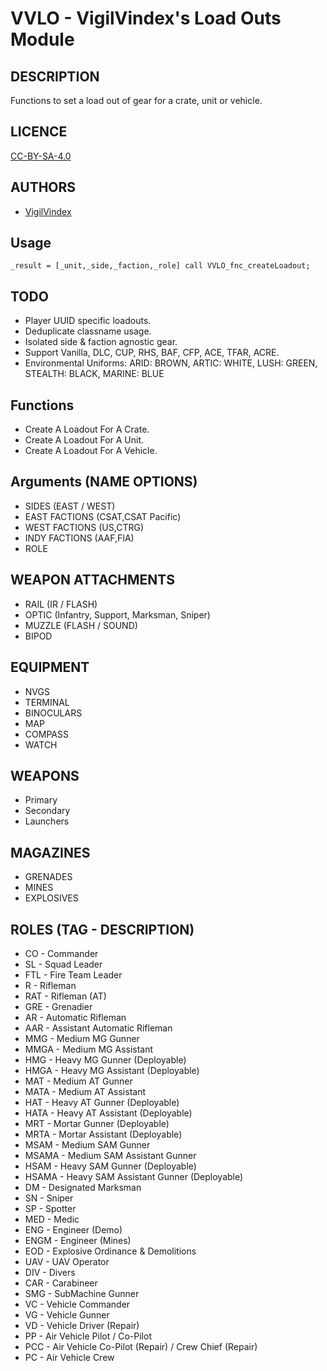 # VVLO - VigilVindex's Load Outs Module

## DESCRIPTION

Functions to set a load out of gear for a crate, unit or vehicle.

## LICENCE

[CC-BY-SA-4.0](https://creativecommons.org/licenses/by-sa/4.0/)

## AUTHORS

* [VigilVindex](mailto:vigil.vindex@gmail.com)

## Usage

```sqf
_result = [_unit,_side,_faction,_role] call VVLO_fnc_createLoadout;
```

## TODO

* Player UUID specific loadouts.
* Deduplicate classname usage.
* Isolated side & faction agnostic gear.
* Support Vanilla, DLC, CUP, RHS, BAF, CFP, ACE, TFAR, ACRE.
* Environmental Uniforms: ARID: BROWN, ARTIC: WHITE, LUSH: GREEN, STEALTH: BLACK, MARINE: BLUE

## Functions

* Create A Loadout For A Crate.
* Create A Loadout For A Unit.
* Create A Loadout For A Vehicle.

## Arguments (NAME OPTIONS)

* SIDES (EAST / WEST)
* EAST FACTIONS (CSAT,CSAT Pacific)
* WEST FACTIONS (US,CTRG)
* INDY FACTIONS (AAF,FIA)
* ROLE

## WEAPON ATTACHMENTS

* RAIL (IR / FLASH)
* OPTIC (Infantry, Support, Marksman, Sniper)
* MUZZLE (FLASH / SOUND)
* BIPOD

## EQUIPMENT

* NVGS
* TERMINAL
* BINOCULARS
* MAP
* COMPASS
* WATCH

## WEAPONS

* Primary
* Secondary
* Launchers

## MAGAZINES

* GRENADES
* MINES
* EXPLOSIVES

## ROLES (TAG - DESCRIPTION)

* CO - Commander
* SL - Squad Leader
* FTL - Fire Team Leader
* R - Rifleman
* RAT - Rifleman (AT)
* GRE - Grenadier
* AR - Automatic Rifleman
* AAR - Assistant Automatic Rifleman
* MMG - Medium MG Gunner
* MMGA - Medium MG Assistant
* HMG - Heavy MG Gunner (Deployable)
* HMGA - Heavy MG Assistant (Deployable)
* MAT - Medium AT Gunner
* MATA - Medium AT Assistant
* HAT - Heavy AT Gunner (Deployable)
* HATA - Heavy AT Assistant (Deployable)
* MRT - Mortar Gunner (Deployable)
* MRTA - Mortar Assistant (Deployable)
* MSAM - Medium SAM Gunner
* MSAMA - Medium SAM Assistant Gunner
* HSAM - Heavy SAM Gunner (Deployable)
* HSAMA - Heavy SAM Assistant Gunner (Deployable)
* DM - Designated Marksman
* SN - Sniper
* SP - Spotter
* MED - Medic
* ENG - Engineer (Demo)
* ENGM - Engineer (Mines)
* EOD - Explosive Ordinance & Demolitions
* UAV - UAV Operator
* DIV - Divers
* CAR - Carabineer
* SMG - SubMachine Gunner
* VC - Vehicle Commander
* VG - Vehicle Gunner
* VD - Vehicle Driver (Repair)
* PP - Air Vehicle Pilot / Co-Pilot
* PCC - Air Vehicle Co-Pilot (Repair) / Crew Chief (Repair)
* PC - Air Vehicle Crew
